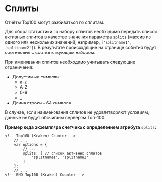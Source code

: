 # Сплиты

Отчёты Top100 могут разбиваться по сплитам.

Для сбора статистики по набору сплитов необходимо передать список активных сплитов в качестве значения параметра [`splits`](../donastroika-schetchika/atributy-schetchika.md) \(массив из одного или нескольких значений, например, `['splitname1', 'splitname2']`\). В результате происходящие на странице события будут соотнесены с соответствующим набором.

При именовании сплитов необходимо учитывать следующие ограничения:

* Допустимые символы:  
  * a-z
  * A-Z
  * 0-9
  * \_
* Длина строки - 64 символа.

В случае, если наименования сплитов не удовлетворяют условиям, данные не будут обсчитаны сервером Топ-100.

**Пример кода экземпляра счетчика с определением атрибута** `splits`**:**

```text
<!-- Top100 (Kraken) Counter -->
    // ...
    var options = {
        // ...
        splits: [ // список активных сплитов
            'splitname1', 'splitname2'
        ]
    };
    // ...
<!-- END Top100 (Kraken) Counter -->
```

